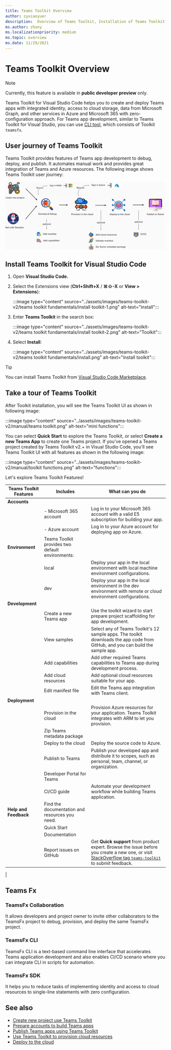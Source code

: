 ```yaml
---
title: Teams Toolkit Overview
author: zyxiaoyuer
description:  Overview of Teams Toolkit, Installation of Teams Toolkit, and Tour of Toolkit features
ms.author: zhany
ms.localizationpriority: medium
ms.topic: overview
ms.date: 11/29/2021
---
```


# Teams Toolkit Overview

> [!NOTE]
> Currently, this feature is available in **public developer preview** only.

Teams Toolkit for Visual Studio Code helps you to create and deploy Teams apps with integrated identity, access to cloud storage, data from Microsoft Graph, and other services in Azure and Microsoft 365 with zero-configuration approach. For Teams app development, similar to Teams Toolkit for Visual Studio, you can use [CLI tool](https://github.com/OfficeDev/TeamsFx/blob/dev/docs/cli/user-manual.md), which consists of Toolkit `teamsfx`.

## User journey of Teams Toolkit

Teams Toolkit provides features of Teams app development to debug, deploy, and publish. It automates manual work and provides great integration of Teams and Azure resources. The following image shows Teams Toolkit user journey:

![Teams Toolkit User Journey](./images/teams-toolkit-user-journey.png)

## Install Teams Toolkit for Visual Studio Code

1. Open **Visual Studio Code.**
1. Select the Extensions view (**Ctrl+Shift+X** / **⌘⇧-X** or **View > Extensions**):

   :::image type="content" source="../assets/images/teams-toolkit-v2/teams toolkit fundamentals/install toolkit-1.png" alt-text="install":::

1. Enter **Teams Toolkit** in the search box:

   :::image type="content" source="../assets/images/teams-toolkit-v2/teams toolkit fundamentals/install toolkit-2.png" alt-text="Toolkit":::

1. Select **Install**:
  
   :::image type="content" source="../assets/images/teams-toolkit-v2/teams toolkit fundamentals/install.png" alt-text="install toolkit":::

> [!TIP]
> You can install Teams Toolkit from [Visual Studio Code Marketplace](https://marketplace.visualstudio.com/items?itemName=TeamsDevApp.ms-teams-vscode-extension).

## Take a tour of Teams Toolkit

After Toolkit installation, you will see the Teams Toolkit UI as shown in following image:

:::image type="content" source="../assets/images/teams-toolkit-v2/manual/teams toolkit.png" alt-text="mini functions":::

You can select **Quick Start** to explore the Teams Toolkit, or select **Create a new Teams App** to create one Teams project. If you've opened a Teams project created by Teams Toolkit v2.+ in Visual Studio Code, you'll see Teams Toolkit UI with all features as shown in the following image:

:::image type="content" source="../assets/images/teams-toolkit-v2/manual/toolkit functions.png" alt-text="functions":::

Let's explore Teams Toolkit Features!

| Teams Toolkit Features | Includes | What can you do |
| --- | --- | --- |
| **Accounts** | &nbsp; | &nbsp; |
| &nbsp; | - Microsoft 365 account | Log in to your Microsoft 365 account with a valid E5 subscription for building your app. |
| &nbsp; | - Azure account | Log in to your Azure account for deploying app on Azure. |
| **Environment** | Teams Toolkit provides two default environments: | &nbsp; |
| &nbsp; | local | Deploy your app in the local environment with local machine environment configurations. |
| &nbsp; | dev | Deploy your app in the local environment in the dev environment with remote or cloud environment configurations. |
| **Development** | &nbsp; | &nbsp; |
| &nbsp; | Create a new Teams app | Use the toolkit wizard to start prepare project scaffolding for app development. |
| &nbsp; | View samples | Select any of Teams Toolkit's 12 sample apps. The toolkit downloads the app code from GitHub, and you can build the sample app. |
| &nbsp; | Add capabilities | Add other required Teams capabilities to Teams app during development process. |
| &nbsp; | Add cloud resources | Add optional cloud resources suitable for your app. |
| &nbsp; | Edit manifest file | Edit the Teams app integration with Teams client. |
| **Deployment** | &nbsp; | &nbsp; |
| &nbsp; | Provision in the cloud | Provision Azure resources for your application. Teams Toolkit integrates with ARM to let you provision. |
| &nbsp; | Zip Teams metadata package | <!-- Add content--> |
| &nbsp; | Deploy to the cloud | Deploy the source code to Azure. |
| &nbsp; | Publish to Teams | Publish your developed app and distribute it to scopes, such as personal, team, channel, or organization. |
| &nbsp; | Developer Portal for Teams | <!-- Add content--> |
| &nbsp; | CI/CD guide | Automate your development workflow while building Teams application. |
| **Help and Feedback** | Find the documentation and resources you need. | &nbsp; |
| &nbsp; | Quick Start | <!-- Add content--> |
| &nbsp; | Documentation | <!-- Add content--> |
| &nbsp; | Report issues on GitHub | Get **Quick support** from product expert. Browse the issue before you create a new one, or visit [StackOverflow tag `teams-toolkit`](https://stackoverflow.com/questions/tagged/teams-toolkit) to submit feedback. |
|

## Teams Fx

### TeamsFx Collaboration

It allows developers and project owner to invite other collaborators to the TeamsFx project to debug, provision, and deploy the same TeamsFx project.

### TeamsFx CLI

TeamsFx CLI is a text-based command line interface that accelerates Teams application development and also enables CI/CD scenario where you can integrate CLI in scripts for automation.

### TeamsFx SDK

It helps you to reduce tasks of implementing identity and access to cloud resources to single-line statements with zero configuration.

## See also

* [Create new project use Teams Toolkit](create-new-project.md)
* [Prepare accounts to build Teams apps](accounts.md)
* [Publish Teams apps using Teams Toolkit](publish.md)
* [Use Teams Toolkit to provision cloud resources](provision.md)
* [Deploy to the cloud](deploy.md)

